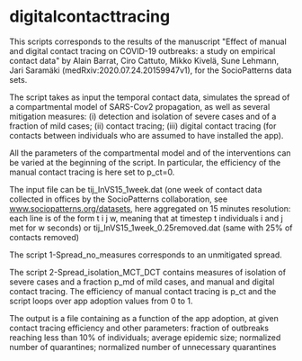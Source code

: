 # digitalcontacttracing
This scripts corresponds to the results of the manuscript "Effect of manual and digital contact tracing on COVID-19 outbreaks: a 
study on empirical contact data" by Alain Barrat, Ciro Cattuto, Mikko Kivelä, Sune Lehmann, Jari Saramäki
(medRxiv:2020.07.24.20159947v1), for the SocioPatterns data sets.

The script takes as input the temporal contact data, simulates the spread of a compartmental model of SARS-Cov2 propagation, as well as several 
mitigation measures: 
(i) detection and isolation of severe cases and of a fraction of mild cases;
(ii) contact tracing;
(iii) digital contact tracing (for contacts between individuals who are assumed to have installed the app).

All the parameters of the compartmental model and of the interventions can be varied at the beginning of the script. In particular, the efficiency of the manual contact tracing is here set to p_ct=0.

The input file can be 
tij_InVS15_1week.dat (one week of contact data collected in offices by the SocioPatterns collaboration, see www.sociopatterns.org/datasets, here aggregated on 15 minutes resolution: each line is of the form t i j w, meaning that at timestep t individuals i and j met for w seconds) or tij_InVS15_1week_0.25removed.dat (same with 25% of contacts removed)

The script 1-Spread_no_measures corresponds to an unmitigated spread.

The script 2-Spread_isolation_MCT_DCT contains measures of isolation of severe cases and a fraction p_md of mild cases, and manual and digital contact tracing. The efficiency of manual contact tracing is p_ct and the script loops over app adoption values from 0 to 1.

The output is a file containing as a function of the app adoption, at given contact tracing efficiency and other parameters:
fraction of outbreaks reaching less than 10% of individuals; average epidemic size;
normalized number of quarantines; normalized number of unnecessary quarantines
